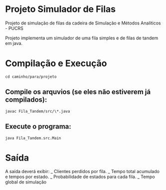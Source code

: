 # Projeto Simulador de Filas

Projeto de simulação de filas da cadeira de Simulação e Métodos Analíticos - PUCRS

Projeto implementa um simulador de uma fila simples e de filas de tandem em java.

# Compilação e Execução
```
cd caminho/para/projeto
```

## Compile os arquvios (se eles não estiverem já compilados):
```
javac Fila_Tandem/src/\*.java
```

## Execute o programa:
```
java Fila_Tandem.src.Main
```

# Saída

A saída deverá exibir:
_ Clientes perdidos por fila.
_ Tempo total acumulado e tempos por estado.
_ Probabilidade de estados para cada fila.
_ Tempo global de simulação
